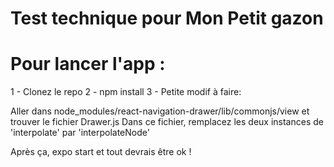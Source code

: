 # Test technique pour Mon Petit gazon

# Pour lancer l'app :

1 - Clonez le repo
2 - npm install
3 - Petite modif à faire: 

Aller dans node_modules/react-navigation-drawer/lib/commonjs/view et trouver le fichier Drawer.js
Dans ce fichier, remplacez les deux instances de 'interpolate' par 'interpolateNode'

Après ça, expo start et tout devrais être ok !